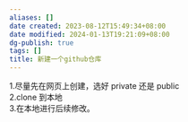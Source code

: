 ```yaml
---
aliases: []
date created: 2023-08-12T15:49:34+08:00
date modified: 2024-01-13T19:21:09+08:00
dg-publish: true
tags: []
title: 新建一个github仓库
---
```


1.尽量先在网页上创建，选好 private 还是 public  
2.clone 到本地  
3.在本地进行后续修改。